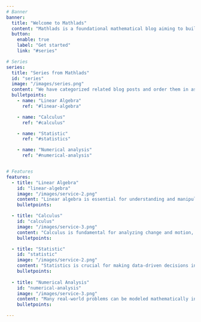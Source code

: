 ```yaml
---
# Banner
banner:
  title: "Welcome to Mathlads"
  content: "Mathlads is a foundational mathematical blog aiming to build knowledge from the ground up to broader topics such as AI and ML."
  button:
    enable: true
    label: "Get started"
    link: "#series"

# Series
series:
  title: "Series from Mathlads"
  id: "series"
  image: "/images/series.png"
  content: "We have categorized related blog posts and order them in ascending complexity order. Pick a series that you are interested in!"
  bulletpoints:
    - name: "Linear Algebra"
      ref: "#linear-algebra"

    - name: "Calculus"
      ref: "#calculus"

    - name: "Statistic"
      ref: "#statistics"

    - name: "Numerical analysis"
      ref: "#numerical-analysis"


# Features
features:
  - title: "Linear Algebra"
    id: "linear-algebra"
    image: "/images/service-2.png"
    content: "Linear algebra is essential for understanding and manipulating multi-dimensional data, making it crucial in fields such as computer graphics, machine learning, and engineering. This series introduces core concepts like vectors, matrices, and linear transformations, which are foundational for advanced mathematical operations and real-world applications. By mastering these basics, you will be equipped to handle complex problems and perform tasks like data analysis and modeling more effectively."
    bulletpoints:

  - title: "Calculus"
    id: "calculus"
    image: "/images/service-3.png"
    content: "Calculus is fundamental for analyzing change and motion, and it is widely used in science, engineering, and economics. This series covers the essential principles of limits, derivatives, and integrals, which form the basis for understanding dynamic systems. Learning calculus will enable you to solve problems involving rates of change, optimize functions, and model real-world phenomena accurately."
    bulletpoints:

  - title: "Statistic"
    id: "statistic"
    image: "/images/service-2.png"
    content: "Statistics is crucial for making data-driven decisions in various fields, including social sciences, business, and healthcare. This series introduces the basics of summarizing data, understanding probability, and making inferences about populations from samples. By learning statistics, you will gain the skills to analyze data, test hypotheses, and draw reliable conclusions, enhancing your ability to make informed decisions."
    bulletpoints:
  
  - title: "Numerical Analysis"
    id: "numerical-analysis"
    image: "/images/service-3.png"
    content: "Many real-world problems can be modeled mathematically into equations. Finding their exact roots value is almost impossible (in fact, proving those equations exists solution alone has been a tough task already). In real life however, approximation of those values is enough to apply in engineering and many other aspects. The background of those approximation techniques is the content of numerical analysis. In this series, we will discover exactly the theory of those knowledge."
    bulletpoints:

---
```

